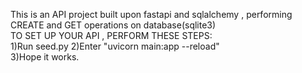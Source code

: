 This is an API project built upon fastapi and sqlalchemy , performing CREATE and GET operations on database(sqlite3)<br>
TO SET UP YOUR API , PERFORM THESE STEPS:<br>
1)Run seed.py
2)Enter "uvicorn main:app --reload"<br>
3)Hope it works.
